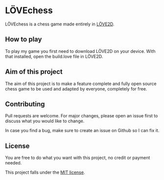 # LÖVEchess

LÖVEchess is a chess game made entirely in [LÖVE2D](https://love2d.org/).

## How to play

To play my game you first need to download LÖVE2D on your device. With that installed, open the build.love file in LÖVE2D.

## Aim of this project

The aim of this project is to make a feature complete and fully open source chess game to be used and adapted by everyone, completely for free.

## Contributing

Pull requests are welcome. For major changes, please open an issue first to discuss what you would like to change.

In case you find a bug, make sure to create an issue on Github so I can fix it.

## License

You are free to do what you want with this project, no credit or payment needed.

This project falls under the [MIT license](https://choosealicense.com/licenses/mit/).
